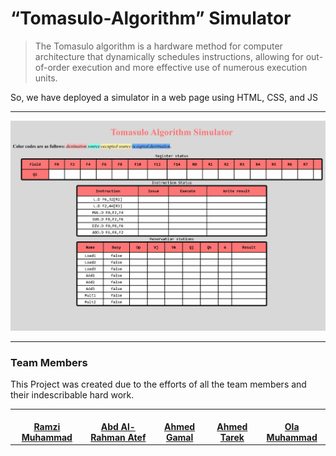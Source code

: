 # “Tomasulo-Algorithm” Simulator

> The Tomasulo algorithm is a hardware method for computer architecture that dynamically schedules instructions, allowing for out-of-order execution and more effective use of numerous execution units.

So, we have deployed a simulator in a web page using HTML, CSS, and JS



------

<p align="center">
  <img src="https://github.com/RamziMuhammad/Tomasulo-Algorithm-Simulator/blob/main/Assets/Tomasulo-Algorithm-Simulator.jpg" style="width:800px;"/>
</p>



------

### Team Members

This Project was created due to the efforts of all the team members and their indescribable hard work.

<table align="center">
  <tr>
    <td align="center">
      <a href="https://github.com/RamziMuhammad">
        <img
          src="https://avatars.githubusercontent.com/u/66510024?v=4"
          width="200px;"
          alt=""
        />
        <br />
        <sub>
          <b><center>Ramzi Muhammad</b>
        </sub>
      </a>
      <br />
    </td>
    <td align="center">
      <a href="https://github.com/Abdelrahman-Atef-Elsayed">
        <img
          src="https://avatars.githubusercontent.com/u/66162676?v=4"
          width="200px;"
          alt=""
        />
        <br />
        <sub>
          <b><center>Abd Al-Rahman Atef</b>
        </sub>
      </a>
      <br />
    </td>
    <td align="center">
      <a href="https://github.com/ahmedokka29">
        <img
          src="https://avatars.githubusercontent.com/u/56696104?v=4"
          width="200px;"
          alt=""
        />
        <br />
        <sub>
          <b><center>Ahmed Gamal</b>
        </sub>
      </a>
      <br />
    </td>
    <td align="center">
      <a href="https://github.com/ahmedashour28">
        <img
          src="https://avatars.githubusercontent.com/u/66414402?v=4"
          width="200px;"
          alt=""
        />
        <br />
        <sub>
          <b><center>Ahmed Tarek</b>
        </sub>
      </a>
      <br />
    </td>
    <td align="center">
      <a href="https://github.com/Ola-Mohamed">
        <img
          src="https://avatars.githubusercontent.com/u/66176966?v=4"
          width="200px;"
          alt=""
        />
        <br />
        <sub>
          <b><center>Ola Muhammad</b>
        </sub>
      </a>
      <br />
    </td>
  </tr>
</table>